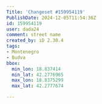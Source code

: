 ```yaml
---
Title: 'Changeset #159954119'
PublishDate: 2024-12-05T11:54:36Z
id: 159954119
user: dada24
comment: street name
created_by: iD 2.30.4
tags:
- Montenegro
- Budva
bbox:
  min_lon: 18.837414
  min_lat: 42.2776965
  max_lon: 18.8375299
  max_lat: 42.2777674

---
```


